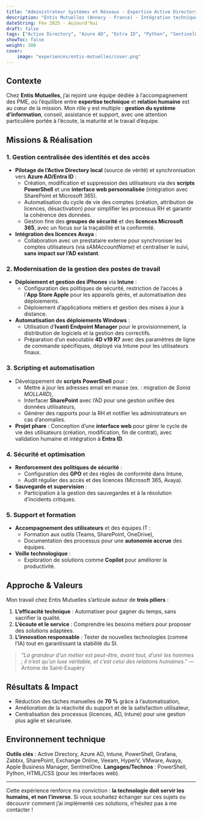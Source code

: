```yaml
---
title: "Administrateur Systèmes et Réseaux - Expertise Active Directory & Cloud"
description: "Entis Mutuelles (Annecy - France) - Intégration technique et humaine au service des PME"
dateString: Fév 2025 - Aujourd'hui
draft: false
tags: ["Active Directory", "Azure AD", "Entra ID", "Python", "SentinelOne", "HyperV", "Microsoft365", "Intune", "PowerShell", "Microsoft 365", "Exchange Online", "SharePoint", "Avaya", "iPhone", "Kiamo", "Automatisation", "GPO", "Licences", "Sécurité", "Support", "Scripting", "Apple Business Manager", "Apple App Store", "Gestion des utilisateurs"]
showToc: false
weight: 300
cover:
    image: "experiences/entis-mutuelles/cover.png"
---
```


## Contexte
Chez **Entis Mutuelles**, j’ai rejoint une équipe dédiée à l’accompagnement des PME, où l’équilibre entre **expertise technique** et **relation humaine** est au cœur de la mission. Mon rôle y est multiple : **gestion du système d’information**, conseil, assistance et support, avec une attention particulière portée à l’écoute, la maturité et le travail d’équipe.

## Missions & Réalisation

### 1. Gestion centralisée des identités et des accès
- **Pilotage de l’Active Directory local** (source de vérité) et synchronisation vers **Azure AD/Entra ID** :
  - Création, modification et suppression des utilisateurs via des **scripts PowerShell** et une **interface web personnalisée** (intégration avec SharePoint et Microsoft 365).
  - Automatisation du cycle de vie des comptes (création, attribution de licences, désactivation) pour simplifier les processus RH et garantir la cohérence des données.
  - Gestion fine des **groupes de sécurité** et des **licences Microsoft 365**, avec un focus sur la traçabilité et la conformité.
- **Intégration des licences Avaya** :
  - Collaboration avec un prestataire externe pour synchroniser les comptes utilisateurs (via *sAMAccountName*) et centraliser le suivi, **sans impact sur l’AD existant**.

### 2. Modernisation de la gestion des postes de travail
- **Déploiement et gestion des iPhones** via **Intune** :
  - Configuration des politiques de sécurité, restriction de l’accès à l’**App Store Apple** pour les appareils gérés, et automatisation des déploiements.
  - Déploiement d’applications métiers et gestion des mises à jour à distance.
- **Automatisation des déploiements Windows** :
  - Utilisation d’**Ivanti Endpoint Manager** pour le provisionnement, la distribution de logiciels et la gestion des correctifs.
  - Préparation d’un exécutable **4D v19 R7** avec des paramètres de ligne de commande spécifiques, déployé via Intune pour les utilisateurs finaux.

### 3. Scripting et automatisation
- Développement de **scripts PowerShell** pour :
  - Mettre à jour les adresses email en masse (ex. : migration de *Sonia MOLLARD*),
  - Interfacer **SharePoint** avec l’AD pour une gestion unifiée des données utilisateurs,
  - Générer des rapports pour la RH et notifier les administrateurs en cas d’anomalies.
- **Projet phare** : Conception d’une **interface web** pour gérer le cycle de vie des utilisateurs (création, modification, fin de contrat), avec validation humaine et intégration à **Entra ID**.

### 4. Sécurité et optimisation
- **Renforcement des politiques de sécurité** :
  - Configuration des **GPO** et des règles de conformité dans Intune,
  - Audit régulier des accès et des licences (Microsoft 365, Avaya).
- **Sauvegarde et supervision** :
  - Participation à la gestion des sauvegardes et à la résolution d’incidents critiques.

### 5. Support et formation
- **Accompagnement des utilisateurs** et des équipes IT :
  - Formation aux outils (Teams, SharePoint, OneDrive),
  - Documentation des processus pour une **autonomie accrue** des équipes.
- **Veille technologique** :
  - Exploration de solutions comme **Copilot** pour améliorer la productivité.

## Approche & Valeurs
Mon travail chez Entis Mutuelles s’articule autour de **trois piliers** :
1. **L’efficacité technique** : Automatiser pour gagner du temps, sans sacrifier la qualité.
2. **L’écoute et le service** : Comprendre les besoins métiers pour proposer des solutions adaptées.
3. **L’innovation responsable** : Tester de nouvelles technologies (comme l’IA) tout en garantissant la stabilité du SI.

> *"La grandeur d’un métier est peut-être, avant tout, d’unir les hommes ; il n’est qu’un luxe véritable, et c’est celui des relations humaines."*
> — Antoine de Saint-Exupéry

## Résultats & Impact
- Réduction des tâches manuelles de **70 %** grâce à l’automatisation,
- Amélioration de la réactivité du support et de la satisfaction utilisateur,
- Centralisation des processus (licences, AD, Intune) pour une gestion plus agile et sécurisée.

## Environnement technique
**Outils clés** : Active Directory, Azure AD, Intune, PowerShell, Grafana, Zabbix, SharePoint, Exchange Online, Veeam, HyperV, VMware, Avaya, Apple Business Manager, SentinelOne.
**Langages/Technos** : PowerShell, Python, HTML/CSS (pour les interfaces web).

---
Cette expérience renforce ma conviction : **la technologie doit servir les humains, et non l’inverse**. Si vous souhaitez échanger sur ces sujets ou découvrir comment j’ai implémenté ces solutions, n’hésitez pas à me contacter !
